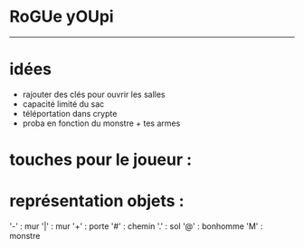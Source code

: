 # RoGUe yOUpi
---
# idées 
- rajouter des clés pour ouvrir les salles
- capacité limité du sac
- téléportation dans crypte
- proba en fonction du monstre + tes armes
# touches pour le joueur :



# représentation objets :
'-' : mur
'|' : mur
'+' : porte
'#' : chemin
'.' : sol
'@' : bonhomme
'M' : monstre



